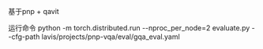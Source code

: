 基于pnp + qavit

运行命令 
python -m torch.distributed.run --nproc_per_node=2 evaluate.py --cfg-path lavis/projects/pnp-vqa/eval/gqa_eval.yaml